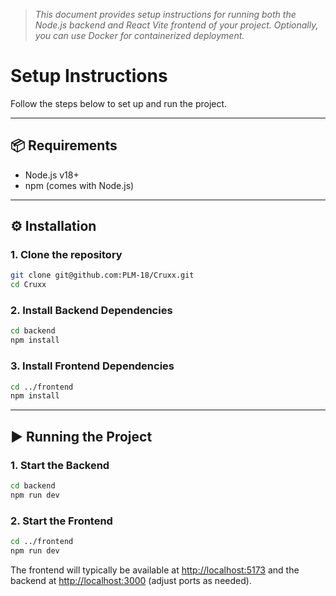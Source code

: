 > *This document provides setup instructions for running both the Node.js backend and React Vite frontend of your project. Optionally, you can use Docker for containerized deployment.*

# Setup Instructions

Follow the steps below to set up and run the project.

---

## 📦 Requirements

- Node.js v18+
- npm (comes with Node.js)

---

## ⚙️ Installation

### 1. Clone the repository
```bash
git clone git@github.com:PLM-18/Cruxx.git
cd Cruxx
```

### 2. Install Backend Dependencies
```bash
cd backend
npm install
```

### 3. Install Frontend Dependencies
```bash
cd ../frontend
npm install
```

---

## ▶️ Running the Project

### 1. Start the Backend
```bash
cd backend
npm run dev
```

### 2. Start the Frontend
```bash
cd ../frontend
npm run dev
```
The frontend will typically be available at [http://localhost:5173](http://localhost:5173) and the backend at [http://localhost:3000](http://localhost:3000) (adjust ports as needed).


